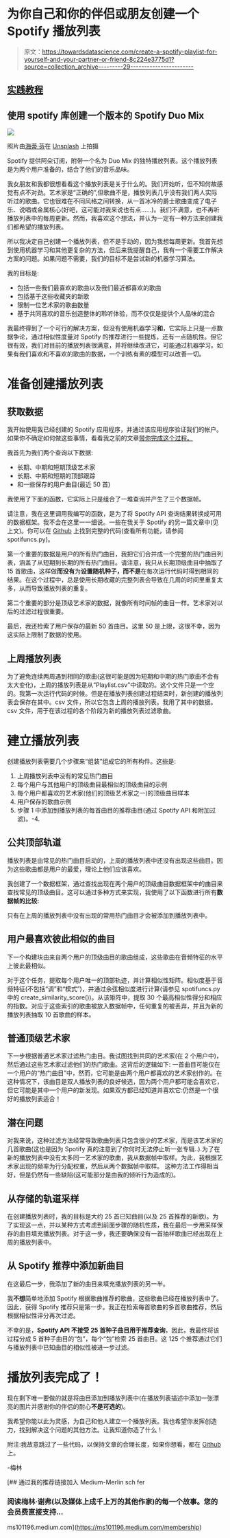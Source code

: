 # 为你自己和你的伴侣或朋友创建一个 Spotify 播放列表

> 原文：<https://towardsdatascience.com/create-a-spotify-playlist-for-yourself-and-your-partner-or-friend-8c224e3775d1?source=collection_archive---------29----------------------->

## [实践教程](https://towardsdatascience.com/tagged/hands-on-tutorials)

## 使用 spotify 库创建一个版本的 Spotify Duo Mix

![](img/da57f78237e6fd47c9f6edbcf4cd882b.png)

照片由[海蒂·芬](https://unsplash.com/@heidifin?utm_source=medium&utm_medium=referral)在 [Unsplash](https://unsplash.com?utm_source=medium&utm_medium=referral) 上拍摄

Spotify 提供阿朵订阅，附带一个名为 Duo Mix 的独特播放列表。这个播放列表是为两个用户准备的，结合了他们的音乐品味。

我女朋友和我都很想看看这个播放列表是关于什么的。我们开始听，但不知何故感觉有点不对劲。艺术家是“正确的”,但歌曲不是，播放列表几乎没有我们两人实际听过的歌曲。它也很难在不同风格之间转换，从一首冰冷的爵士歌曲变成了电子乐、说唱或金属核心(好吧，这可能对我来说也有点……)。我们不满意，也不再听播放列表中的每周更新。然而，我喜欢这个想法，并认为一定有一种方法来创建我们都希望的播放列表。

所以我决定自己创建一个播放列表，但不是手动的，因为我想每周更新。我首先想到使用机器学习和其他更复杂的方法，但后来我提醒自己，我有一个需要工作解决方案的问题。如果问题不需要，我们的目标不是尝试新的机器学习算法。

我的目标是:

*   包括一些我们最喜欢的歌曲以及我们最近都喜欢的歌曲
*   包括基于这些收藏夹的新歌
*   限制一位艺术家的歌曲数量
*   基于共同喜欢的音乐创造整体的聆听体验，而不仅仅是提供个人品味的混合

我最终得到了一个可行的解决方案，但没有使用机器学习**和**，它实际上只是一点数据争论，通过相似性度量对 Spotify 的推荐进行一些提炼，还有一点随机性。但它很有效，我们对目前的播放列表很满意，并将继续改进它，可能通过机器学习。如果有我们喜欢和不喜欢的歌曲的数据，一个训练有素的模型可以改善一切。

# 准备创建播放列表

## 获取数据

我开始使用我已经创建的 Spotify 应用程序，并通过该应用程序验证我们的帐户。如果你不确定如何做这些事情，看看我之前的文章[带你完成这个过程。](/using-python-to-refine-your-spotify-recommendations-6dc08bcf408e)

我首先为我们两个查询以下数据:

*   长期、中期和短期顶级艺术家
*   长期、中期和短期的顶部跟踪
*   和一些保存的用户曲目(最近 50 首)

我使用了下面的函数，它实际上只是组合了一堆查询并产生了三个数据帧。

请注意，我在这里调用我编写的函数，是为了将 Spotify API 查询结果转换成可用的数据框架。我不会在这里一一细说。一些在我关于 Spotify 的另一篇文章中(见上文)。你可以在 [Github](https://github.com/MerlinSchaefer/spotify_app) 上找到完整的代码(查看所有功能，请参阅 spotifuncs.py)。

第一个重要的数据是用户的所有热门曲目，我把它们合并成一个完整的热门曲目列表，涵盖了从短期到长期的所有热门曲目。请注意，我只从长期顶级曲目中抽取了 15 首歌曲，这样做**而没有**为**设置随机种子，而不是**在每次运行代码时得到相同的结果。在这个过程中，总是使用长期收藏的完整列表会导致在几周的时间里重复太多，从而导致播放列表的重复。

第二个重要的部分是顶级艺术家的数据，就像所有时间帧的曲目一样。艺术家对以后的过滤过程很重要。

最后，我还检索了用户保存的最新 50 首曲目。这里 50 是上限，这很不幸，因为这实际上限制了数据的使用。

## 上周播放列表

为了避免连续两周遇到相同的歌曲(这很可能是因为短期和中期的热门歌曲不会有太大变化)，上周的播放列表是从“Playlist.csv”中读取的。这个文件只是一个空的。我第一次运行代码的时候。但是在播放列表创建过程结束时，新创建的播放列表会保存在其中。csv 文件，所以它包含上周的播放列表。我用了其中的数据。csv 文件，用于在该过程的各个阶段为新的播放列表过滤歌曲。

# **建立播放列表**

创建播放列表需要几个步骤来“组装”组成它的所有构件。这些是:

1.  上周播放列表中没有的常见热门曲目
2.  每个用户与其他用户的顶级曲目最相似的顶级曲目的示例
3.  每个用户都喜欢的艺术家(他们的顶级艺术家之一)的顶级曲目样本
4.  用户保存的歌曲示例
5.  步骤 1 中添加到播放列表的每首曲目的推荐曲目(通过 Spotify API 和附加过滤)。-4.

## 公共顶部轨道

播放列表是由常见的热门曲目启动的，上周的播放列表中还没有出现这些曲目。因为这些歌曲都是用户的最爱，理论上他们应该喜欢。

我创建了一个数据框架，通过查找出现在两个用户的顶级曲目数据框架中的曲目来查找常见的顶级曲目。这可以通过多种方式来实现，我使用了以下函数进行所有**数据帧的比较:**

只有在上周的播放列表中没有出现的常用热门曲目才会被添加到播放列表中。

## 用户最喜欢彼此相似的曲目

下一个构建块由来自两个用户的顶级曲目的歌曲组成，这些歌曲在音频特征的水平上彼此最相似。

对于这个任务，提取每个用户唯一的顶部轨迹，并计算相似性矩阵。相似度基于音频特征(不包括“调”和“模式”)，并通过余弦相似度进行计算(请参见 spotifuncs.py 中的 create_similarity_score())。从该矩阵中，提取 30 个最高相似性得分和相应的指数。对应于这些索引的歌曲被放入数据帧中，任何重复的被丢弃，并且为新的播放列表抽取 10 首歌曲的样本。

## 普通顶级艺术家

下一步根据普通艺术家过滤热门曲目。我试图找到共同的艺术家(在 2 个用户中)，然后通过这些艺术家过滤他们的热门歌曲。这背后的逻辑如下:
一首曲目可能仅在一个用户的“热门曲目”中，然而，它可能是由两个用户都喜欢的艺术家创作的。在这种情况下，该曲目是双人播放列表的良好候选，因为两个用户都可能会喜欢它，但它可能是其中一个用户的新发现。如果双方都已经知道并喜欢它:仍然是一个很好的播放列表适合！

## 潜在问题

对我来说，这种过滤方法经常导致歌曲列表只包含很少的艺术家，而是该艺术家的几首歌曲(这也是因为 Spotify 真的注意到了你何时无法停止听一张专辑..).为了在新的播放列表中没有太多同一艺术家的歌曲，我从数据帧中取样。为此，我根据艺术家出现的频率为行分配权重，然后从两个数据帧中取样。
这种方法工作得相当好，但是仍然有一些缺陷(这可能部分是由我的倾听行为造成的)。

## 从存储的轨道采样

在创建播放列表时，我的目标是大约 25 首已知曲目(以及 25 首推荐的新歌)。为了实现这一点，并以某种方式考虑到前面步骤的随机性质，我在最后一步用采样保存的曲目填充播放列表。对于这一步，我还要确保没有一首抽样歌曲已经出现在上周的播放列表中。

## 从 Spotify 推荐中添加新曲目

在这最后一步，我添加了新的曲目来填充播放列表的另一半。

我**不想**简单地添加 Spotify 根据歌曲推荐的歌曲，这些歌曲已经在播放列表中了。因此，获得 Spotify 推荐只是第一步。我正在检索每首歌曲的多首歌曲推荐，然后根据相似性评分再次过滤。

不幸的是，**Spotify API 不接受 25 首种子曲目用于推荐查询**，因此，我最终将该过程分成 5 首种子曲目的“包”，每个“包”检索 25 首曲目。这 125 个推荐通过它们与播放列表中已知曲目的相似性被进一步过滤。

# 播放列表完成了！

现在剩下唯一要做的就是将曲目添加到播放列表中(在播放列表描述中添加一张漂亮的图片并感谢你的伴侣的耐心**不是可选的**)。

我希望你能以此为灵感，为自己和他人建立一个播放列表。我也希望你发挥创造力，找到解决这个问题的其他方法。让我知道你造了什么！

附注:我故意跳过了一些代码，以保持文章的合理长度，如果你想看，都在 [Github](https://github.com/MerlinSchaefer/spotify_app) 上。

-梅林

[](https://ms101196.medium.com/membership) [## 通过我的推荐链接加入 Medium-Merlin sch fer

### 阅读梅林·谢弗(以及媒体上成千上万的其他作家)的每一个故事。您的会员费直接支持…

ms101196.medium.com](https://ms101196.medium.com/membership)